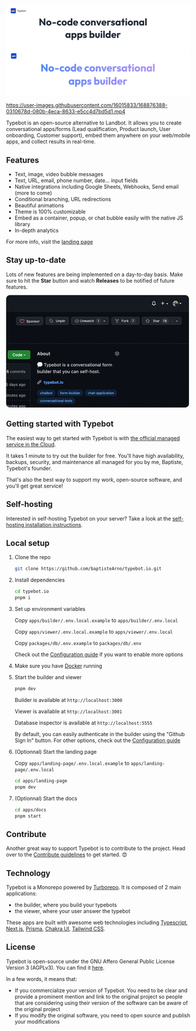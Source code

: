 <p>
  <a href="https://typebot.io/#gh-light-mode-only" target="_blank">
    <img src="./.github/images/readme-illustration-light.png" alt="Typebot illustration">
  </a>
  <a href="https://typebot.io/#gh-dark-mode-only" target="_blank">
    <img src="./.github/images/readme-illustration-dark.png" alt="Typebot illustration">
  </a>
</p>

https://user-images.githubusercontent.com/16015833/168876388-0310678d-080b-4eca-8633-e5cc4d7bd5d1.mp4

Typebot is an open-source alternative to Landbot. It allows you to create conversational apps/forms (Lead qualification, Product launch, User onboarding, Customer support), embed them anywhere on your web/mobile apps, and collect results in real-time.

## Features

- Text, image, video bubble messages
- Text, URL, email, phone number, date... input fields
- Native integrations including Google Sheets, Webhooks, Send email (more to come)
- Conditional branching, URL redirections
- Beautiful animations
- Theme is 100% customizable
- Embed as a container, popup, or chat bubble easily with the native JS library
- In-depth analytics

For more info, visit the [landing page](https://www.typebot.io)

## Stay up-to-date

Lots of new features are being implemented on a day-to-day basis. Make sure to hit the **Star** button and watch **Releases** to be notified of future features.

<img src="./.github/images/star-project.gif" alt="Typebot illustration" style="border-radius: 10px" width="500">

## Getting started with Typebot

The easiest way to get started with Typebot is with [the official managed service in the Cloud](https://app.typebot.io).

It takes 1 minute to try out the builder for free. You'll have high availability, backups, security, and maintenance all managed for you by me, Baptiste, Typebot's founder.

That's also the best way to support my work, open-source software, and you'll get great service!

## Self-hosting

Interested in self-hosting Typebot on your server? Take a look at the [self-hosting installation instructions](https://docs.typebot.io/self-hosting).

## Local setup

1. Clone the repo

   ```sh
   git clone https://github.com/baptisteArno/typebot.io.git
   ```

2. Install dependencies

   ```sh
   cd typebot.io
   pnpm i
   ```

3. Set up environment variables

   Copy `apps/builder/.env.local.example` to `apps/builder/.env.local`

   Copy `apps/viewer/.env.local.example` to `apps/viewer/.env.local`

   Copy `packages/db/.env.example` to `packages/db/.env`

   Check out the [Configuration guide](https://docs.typebot.io/self-hosting/configuration) if you want to enable more options

4. Make sure you have [Docker](https://docs.docker.com/compose/install/) running
5. Start the builder and viewer

   ```sh
   pnpm dev
   ```

   Builder is available at `http://localhost:3000`

   Viewer is available at `http://localhost:3001`

   Database inspector is available at `http://localhost:5555`

   By default, you can easily authenticate in the builder using the "Github Sign In" button. For other options, check out the [Configuration guide](https://docs.typebot.io/self-hosting/configuration)

6. (Optionnal) Start the landing page

   Copy `apps/landing-page/.env.local.example` to `apps/landing-page/.env.local`

   ```sh
   cd apps/landing-page
   pnpm dev
   ```

7. (Optionnal) Start the docs

   ```sh
   cd apps/docs
   pnpm start
   ```

## Contribute

Another great way to support Typebot is to contribute to the project. Head over to the [Contribute guidelines](https://github.com/baptisteArno/typebot.io/blob/main/CONTRIBUTING.md) to get started. 😍

## Technology

Typebot is a Monorepo powered by [Turborepo](https://turborepo.org/). It is composed of 2 main applications:

- the builder, where you build your typebots
- the viewer, where your user answer the typebot

These apps are built with awesome web technologies including [Typescript](https://www.typescriptlang.org/), [Next.js](https://nextjs.org/), [Prisma](https://www.prisma.io/), [Chakra UI](https://chakra-ui.com/), [Tailwind CSS](https://tailwindcss.com/).

## License

Typebot is open-source under the GNU Affero General Public License Version 3 (AGPLv3). You can find it [here](./LICENSE).

In a few words, it means that:

- If you commercialize your version of Typebot. You need to be clear and provide a prominent mention and link to the original project so people that are considering using their version of the software can be aware of the original project
- If you modify the original software, you need to open source and publish your modifications
